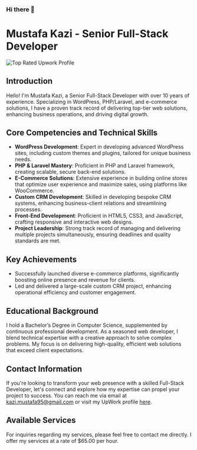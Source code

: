 ### Hi there 👋

<!--
**kazimustafa95/kazimustafa95** is a ✨ _special_ ✨ repository because its `README.md` (this file) appears on your GitHub profile.

Here are some ideas to get you started:

- 🔭 I’m currently working on ...
- 🌱 I’m currently learning ...
- 👯 I’m looking to collaborate on ...
- 🤔 I’m looking for help with ...
- 💬 Ask me about ...
- 📫 How to reach me: ...
- 😄 Pronouns: ...
- ⚡ Fun fact: ...
-->

# Mustafa Kazi - Senior Full-Stack Developer
![Top Rated Upwork Profile](https://miro.medium.com/v2/resize:fit:640/format:webp/1*y_Z7EtAbGcA-oZhW3PThWw.jpeg)
## Introduction
Hello! I'm Mustafa Kazi, a Senior Full-Stack Developer with over 10 years of experience. Specializing in WordPress, PHP/Laravel, and e-commerce solutions, I have a proven track record of delivering top-tier web solutions, enhancing business operations, and driving digital growth.

## Core Competencies and Technical Skills
* **WordPress Development**: Expert in developing advanced WordPress sites, including custom themes and plugins, tailored for unique business needs.
* **PHP & Laravel Mastery**: Proficient in PHP and Laravel framework, creating scalable, secure back-end solutions.
* **E-Commerce Solutions**: Extensive experience in building online stores that optimize user experience and maximize sales, using platforms like WooCommerce.
* **Custom CRM Development**: Skilled in developing bespoke CRM systems, enhancing business-client relations and streamlining processes.
* **Front-End Development**: Proficient in HTML5, CSS3, and JavaScript, crafting responsive and interactive web designs.
* **Project Leadership**: Strong track record of managing and delivering multiple projects simultaneously, ensuring deadlines and quality standards are met.

## Key Achievements
* Successfully launched diverse e-commerce platforms, significantly boosting online presence and revenue for clients.
* Led and delivered a large-scale custom CRM project, enhancing operational efficiency and customer engagement.

## Educational Background
I hold a Bachelor’s Degree in Computer Science, supplemented by continuous professional development. As a seasoned web developer, I blend technical expertise with a creative approach to solve complex problems. My focus is on delivering high-quality, efficient web solutions that exceed client expectations.

## Contact Information
If you're looking to transform your web presence with a skilled Full-Stack Developer, let's connect and explore how my expertise can propel your project to success. You can reach me via email at [kazi.mustafa95@gmail.com](mailto:kazi.mustafa95@gmail.com) or visit my UpWork profile [here](https://www.upwork.com/workwith/mustafakazi).

## Available Services
For inquiries regarding my services, please feel free to contact me directly. I offer my services at a rate of $65.00 per hour.

